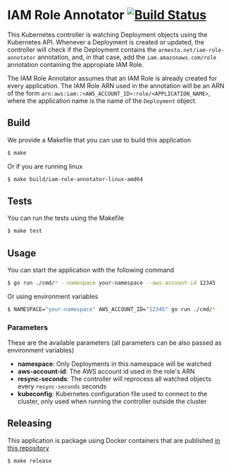 # IAM Role Annotator [![Build Status](https://travis-ci.org/fiunchinho/iam-role-annotator.svg?branch=master)](https://travis-ci.org/fiunchinho/iam-role-annotator)
This Kubernetes controller is watching Deployment objects using the Kubernetes API. Whenever a Deployment is created or updated,
 the controller will check if the Deployment contains the `armesto.net/iam-role-annotator` annotation, and, in that case, add the `iam.amazonaws.com/role` annotation containing the appropiate IAM Role.

The IAM Role Annotator assumes that an IAM Role is already created for every application. The IAM Role ARN used in the annotation
 will be an ARN of the form `arn:aws:iam::<AWS_ACCOUNT_ID>:role/<APPLICATION_NAME>`, where the application name is the name of the `Deployment` object.

## Build
We provide a Makefile that you can use to build this application
```bash
$ make
```

Or if you are running linux
```bash
$ make build/iam-role-annotator-linux-amd64
```

## Tests
You can run the tests using the Makefile
```bash
$ make test
```

## Usage
You can start the application with the following command
```bash
$ go run ./cmd/* --namespace your-namespace --aws-account-id 12345
```

Or using environment variables
```bash
$ NAMESPACE="your-namespace" AWS_ACCOUNT_ID="12345" go run ./cmd/*
```

### Parameters
These are the available parameters (all parameters can be also passed as environment variables)
- **namespace**: Only Deployments in this namespace will be watched
- **aws-account-id**: The AWS account id used in the role's ARN
- **resync-seconds**: The controller will reprocess all watched objects every `resync-seconds` seconds
- **kubeconfig**: Kubernetes configuration file used to connect to the cluster, only used when running the controller outside the cluster

## Releasing
This application is package using Docker containers that are published [in this repository](https://hub.docker.com/r/fiunchinho/iam-role-annotator/)
```bash
$ make release
```
